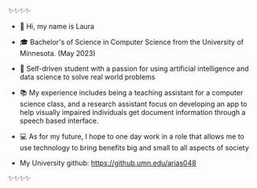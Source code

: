✨✨✨✨

- 👋  Hi, my name is Laura

- 🎓 Bachelor's of Science in Computer Science from the University of Minnesota. (May 2023)

- 🌇 Self-driven student with a passion for using artificial intelligence and data science to solve real world problems

- 📚 My experience includes being a teaching assistant for a computer science class, and a research assistant focus on developing an app to help visually impaired individuals get document information through a speech based interface.

- 💻 As for my future, I hope to one day work in a role that allows me to use technology to bring benefits big and small to all aspects of society

- My University github: https://github.umn.edu/arias048
<!--
📫 How to reach me ...
--!>

✨✨✨✨





